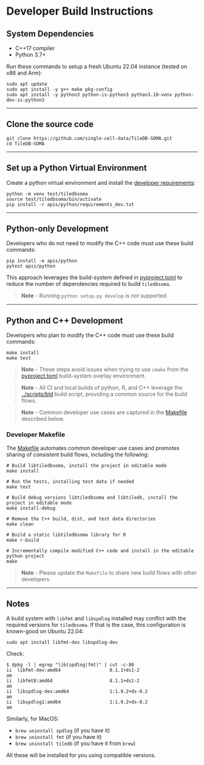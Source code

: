 # Developer Build Instructions

## System Dependencies

* C++17 compiler
* Python 3.7+

Run these commands to setup a fresh Ubuntu 22.04 instance (tested on x86 and Arm):
```
sudo apt update
sudo apt install -y g++ make pkg-config
sudo apt install -y python3 python-is-python3 python3.10-venv python-dev-is-python3
```
---
## Clone the source code
```
git clone https://github.com/single-cell-data/TileDB-SOMA.git
cd TileDB-SOMA
```
---
## Set up a Python Virtual Environment
Create a python virtual environment and install the [developer requirements](../apis/python/requirements_dev.txt):
```
python -m venv test/tiledbsoma
source test/tiledbsoma/bin/activate
pip install -r apis/python/requirements_dev.txt
```
---
## Python-only Development
Developers who do not need to modify the C++ code must use these build commands:
```
pip install -e apis/python
pytest apis/python
```
This approach leverages the build-system defined in [pyproject.toml](../apis/python/pyproject.toml) to reduce the number of dependencies required to build `tiledbsoma`.

> **Note** - Running `python setup.py develop` is not supported.

---

## Python and C++ Development

Developers who plan to modify the C++ code must use these build commands: 

```
make install
make test
```

> **Note** - These steps avoid issues when trying to use `cmake` from the [pyproject.toml](../apis/python/pyproject.toml) build-system overlay environment.

> **Note** - All CI and local builds of python, R, and C++ leverage the [../scripts/bld](../scripts/bld) build script, providing a common source for the build flows.

> **Note** - Common developer use cases are captured in the [Makefile](../Makefile) described below.

### Developer Makefile

The [Makefile](../Makefile) automates common developer use cases and promotes sharing of consistent build flows, including the following:

```
# Build libtiledbsoma, install the project in editable mode
make install

# Run the tests, installing test data if needed
make test

# Build debug versions libtiledbsoma and libtiledb, install the project in editable mode
make install-debug

# Remove the C++ build, dist, and test data directories
make clean

# Build a static libtiledbsoma library for R
make r-build

# Incrementally compile modified C++ code and install in the editable python project
make
```
> **Note** - Please update the `Makefile` to share new build flows with other developers.

---

## Notes

A build system with `libfmt` and `libspdlog` installed may conflict with the required versions for `tiledbsoma`. If that is the case, this configuration is known-good on Ubuntu 22.04:

```
sudo apt install libfmt-dev libspdlog-dev
```

Check:

```
$ dpkg -l | egrep "lib(spdlog|fmt)" | cut -c-80
ii  libfmt-dev:amd64                  8.1.1+ds1-2                             am
ii  libfmt8:amd64                     8.1.1+ds1-2                             am
ii  libspdlog-dev:amd64               1:1.9.2+ds-0.2                          am
ii  libspdlog1:amd64                  1:1.9.2+ds-0.2                          am
```

Similarly, for MacOS:

* `brew uninstall spdlog` (if you have it)
* `brew uninstall fmt` (if you have it)
* `brew uninstall tiledb` (if you have it from `brew`)

All these will be installed for you using compatible versions.
